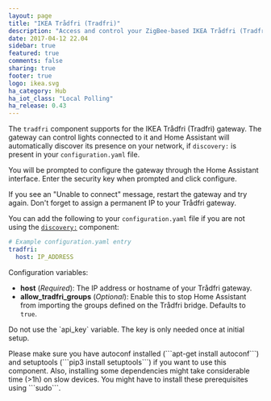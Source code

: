 ```yaml
---
layout: page
title: "IKEA Trådfri (Tradfri)"
description: "Access and control your ZigBee-based IKEA Trådfri (Tradfri) devices."
date: 2017-04-12 22.04
sidebar: true
featured: true
comments: false
sharing: true
footer: true
logo: ikea.svg
ha_category: Hub
ha_iot_class: "Local Polling"
ha_release: 0.43
---
```


The `tradfri` component supports for the IKEA Trådfri (Tradfri) gateway. The gateway can control lights connected to it and Home Assistant will automatically discover its presence on your network, if `discovery:` is present in your `configuration.yaml` file.

You will be prompted to configure the gateway through the Home Assistant interface. Enter the security key when prompted and click configure.

<p class='note'>
If you see an "Unable to connect" message, restart the gateway and try again. Don't forget to assign a permanent IP to your Trådfri gateway.
</p>

You can add the following to your `configuration.yaml` file if you are not using the [`discovery:`](/components/discovery/) component:

```yaml
# Example configuration.yaml entry
tradfri:
  host: IP_ADDRESS
```

Configuration variables:

 - **host** (*Required*): The IP address or hostname of your Trådfri gateway.
 - **allow_tradfri_groups** (*Optional*): Enable this to stop Home Assistant from importing the groups defined on the Trådfri bridge. Defaults to `true`.

<p class='note'>
Do not use the `api_key` variable. The key is only needed once at initial setup.
</p>

<p class='note'>
Please make sure you have autoconf installed (```apt-get install autoconf```) and setuptools (```pip3 install setuptools```) if you want to use this component. Also, installing some dependencies might take considerable time (>1h) on slow devices. You might have to install these prerequisites using ```sudo```.
</p>
